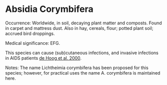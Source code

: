 <!-- TITLE: Absidia Corymbifera -->
<!-- SUBTITLE: A quick summary of Absidia Corymbifera -->

# Absidia Corymbifera
Occurrence: Worldwide, in soil, decaying plant matter and composts. Found in carpet and mattress dust. Also in hay, cereals, flour; potted plant soil; accrued bird droppings. 

Medical significance: EFG. 

This species can cause (sub)cutaneous infections, and invasive infections in AIDS patients [de Hoog et al. 2000](references#hoog-2000). 

Notes: The name Lichtheimia corymbifera has been proposed for this species; however, for practical uses the name A. corymbifera is maintained here.

